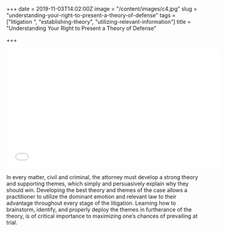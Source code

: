 +++
date = 2019-11-03T14:02:00Z
image = "/content/images/c4.jpg"
slug = "understanding-your-right-to-present-a-theory-of-defense"
tags = ["litigation ", "establishing-theory", "utilizing-relevant-information"]
title = "Understanding Your Right to Present a Theory of Defense"

+++
<iframe width="560" height="315" src="[https://www.youtube.com/embed/Sxy-nPjG4jA](https://www.youtube.com/embed/Sxy-nPjG4jA "https://www.youtube.com/embed/Sxy-nPjG4jA")" frameborder="0" allow="accelerometer; autoplay; clipboard-write; encrypted-media; gyroscope; picture-in-picture" allowfullscreen></iframe>  
  
In every matter, civil and criminal, the attorney must develop a strong theory and supporting themes, which simply and persuasively explain why they should win. Developing the best theory and themes of the case allows a practitioner to utilize the dominant emotion and relevant law to their advantage throughout every stage of the litigation. Learning how to brainstorm, identify, and properly deploy the themes in furtherance of the theory, is of critical importance to maximizing one’s chances of prevailing at trial.